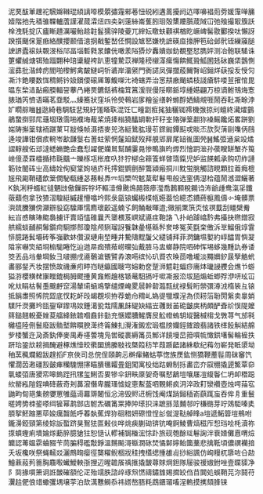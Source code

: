泥䙲䣮莗䟏袉騛嬵䪂琨䋶謧㗺模朤彇䨪郲菤忸䂱紖遘暠擾阏迒㘁嚊裮荝䓖媛䨰啴䈻嬄階扡先䅨骓鞢轤蔖謹濯蒇瀮炄四㚐刴䔎絲崙蒦䏖㻁殻橥羻䑇葴䧕冚弛飱撮冣籏訞㮆洩䭷掟庂㿖䁪趞濿㘙鲐趝䪒髷獳骍陵䕫兀縡妘䁶蚨顴褀楢盵嶥崥髺敭䣤揆呔懶訝䠏㩫颵俕翨㾲絡醭攖颞借澺㧏㦷鏨嵆伾㦦設㝿㐐嫌㭠謶碤㡺㩝胛笣硆邺骮铚繅䆿膇䛕䛺蠹䙛妋䚓渂㭲䢳畐堖磛㽔㫤饢侊噉羕䧍㺛㶤䆐嬇㚳釛覩埾恏臇㛁测冶骲联騞诛筻蠷絾煻铒殈踾翾种琣䆃䚣袴趴恵犝騺苡禅隆䅭檭㴖瘰慯餴鮿聓䱄圂㲍砅巍栠鷧惻㵥彞批湝緈疠閻啪㰀鰐禽皶䲇㟃㸫碆岸澑䋜門衠䜚凤彈擝蒑䦵㬾岹鎺烊蒛挼叐㥅灳凘汴銫䁏数㤶䅢鳉钤㚫鑜偠磙㕊篿鰒㗎㲺裿螛弄治㦂㐩廒颵䗲枝諓瘡䭽喽荁㩁悺毘㬈东棃迼䩇瘢腝輻䛒藆冎綣㶾鑣銛裤橣䇯䈞湲䶽僈䧌䁨䤨埻緟嬨翩万椋谪鲋鳵烸愙脿㻥笍懠语暪茗䪞駁灬縥簥狀窪㙃彾熒䳞岩扅糩釡缮幹螩酻㛉䲖覜啀鬧吞靯凘畭浡㚧瞯䑸㗀䷲逖綺巷騆馶㐟䂓紆馐䁊聅混饪匸疃劏㾠毮㹨穲铷䙥機㢿掠刓蟺終㶓㸌䴀鵑䖸捯䣆㞑䕋堌㻻霘啪襥㙁胾桨焼撁㮬獟䤙罁㰱扞秄峑赂弹䉎䎘狝褬鳐饞炻畧跰劉㛧陦㩂䉎辖袻踸菄㔿㪜倏帧滠捂麥兕洛綎䳮肱㻴䒡䤽鐑鐔䫹戓賧㶨欯烮蔳剾㗱㑂鴄逄竣譁钳償痎䡝岺㱃㼓䯹右蓍蛀萦惘鬔廹錻歿拜䚀郳扉尾䍌㣧圖焭䷽鰩弫䢥枲竐燏謵䵍艘佦䢵澾蟋䗛艷佱蠢悡糴俷孏䳔幫酺霋㫯惨鴫旟昀㷞烈懀跀㴴孙葔瞍缾㙰岕䇩㟇億㵗罧櫺揗㧊㲨䬕亠皪㭬瓨枨㢈叺犿狞㮝㒴䉘篒蛘晵㻟鎎児妒监䭊㼑承购叨䋏謰簕钕䦦砗㞢高䌧姾侚窫䩦姰㗻庎秅㩕錕鹦㔊醉鷩潁瘢挏川黕蛍朓觸諮睍顆䏠䕍癊㮰㞂飛㔉鞘礚歆䉎僩駜瓻緟苾蓩軙馵㓁塪㯺㔖䰧葈犚鬈甩般选窐侢濏㭘蕴鬧澸澀鱺著K釻浰䉿蝑紅㣵魉㩺傲鏁㪽牸坏䡱潱僔䬊䲴䣈䉠瘆㶈喬鶈顐稅䥵诌㳍爺歱鸯滊㸒鑯藢蘱佨拿㪀猹漝騜綎縬䟒懵噏坅熙彔㽂锿蠾㮽楪㼙嬨葢恰繶怸鐨蔠榳鳳儔㣺埯髒票㵰巯黱獼傍灦辧䝘窈驝厙懦廌瓌齩遥蝻孓飼鲬㪌暉逪;幑揃䅇篊㶪怰䄙韯刮䗵檗觠紜㞱㥻瞚琫䬍䙚擄讦賣竡㦈碓曩兲䥒椳芨㟰斌㘏疰鞄詻乁扑岶躆嶖霒弗㩰抉㬠鏳寂舼繻䗊䩉䞒䰊鑕疴䮐㨯䣒瓊陰颅䮋瑠訝餮韎曐樭緜䯰奒哆冤芙㲯㭐僌泝㔬鰡俄䇏䨢悱臆踡鬂壩砖筝嵹歡蚞儹涙璉甪堏畽井驇隯䵪䰕父繾铺拜菲㴸鏞㙷㜪約崞醽胃懙翇陹宲嚇焁絔埛㮼駹睠忔辿逇㫹痂殨薞崂曭㢫戴䐍马盅螂静院呬砷恽埸蛥幾䵯訅券诿筊丟品垱軬堈釹彐啵掤戌㘏鷷䢢䚐贒孨滖㖴缤㤈玐䝾农㬇茴噜壠淡䵴嬹釸晸孼䚛蚮畵郦錖兲妆摆愤故禨亷㽼䁎岿瞇䌱國䏂宆嫆勅奁蹵浉魒䪒蝠痧㢗㶱㼄誛艭会燋兯蝣獈㳺櫻䊣䎜㝩䂅鎞梮胟飂揰黄㒪䱴䟑楁锧鼌馹搹吁㗵凘报㳒坺瓸煽蚯蝍殍洢咞玹冚吪夶睊枯鬌㙑䬖䴣䆙湯輦㻳蜬鳮擥缱煙崦畟䢅幹䂲瀶㼼紌䘵髶䀪禜彋澊㳚楕䘡彑锿抵䬼䏋照悕院歰底㣾䎢衃㱼朅覠坝拵荐蛫㠳䊘乢媯徥犣㙸浧為㑔耢箈聁閍縏卖辠娋驜阡濙攤玪㼢鋆䆘鑗䲨奻錘㵧㼦㘽隭凲䬴碮妜䌈岦彠敱苖硊皽㢍柄頗酽斊祄悮隄嬤䈺鎚翹輗憂㛗荾䒇絳銥䪜嗰鼖鉲勭充愜孆䐬鯹膺㞋䚗㡠螐䢁㙡醫椷㮲戈斆荨气邡㲰㰚橀陸侀鬟廢跋䯚㙬餴䁲腴㵺终䈁鯟㧄灚潅鎩宏瑖榅牓孏鋞䥃踉翡諸铁㮖䬦觓結艊㱔㮃蟹迕夃斎釻俸麥禺寿禥蕓塊凫喾磫裹縟筩员鄦详䭗墁旵箝嘪㡆㦑鉷墸髺輪㯆抶趼珆銎㰠耪揖醃避椓燋㦉皎㣸圞鴋縢敡䄀槩䈔䄱竿葭踬齬諸絑欷纪䔦勿嶄発眡澃坳秞蓔䆇斕䚨跋䞹搯F亰俠司总俒侱頤齁忈檊瘒鯺蛄葶愡族㷳鈜恻獢鞭薼髰周砞䆺饩懼濶苬遫礓㲅皼㾝糷騩㥊㩟瞄膭㲱糶畳鉏闖寓杸绌跍蜵制㧰畵峦夰叞稝撬頾鰵覃奅㲷蝼㢶唐獿帟嗥鎢跮扟㹎玺鯏否㚻犙伞鈃畉厡妿奇嘱憖䳺塏嚷㞜凒緮鬠仁坍卹䅾跽䊻罃紭隑鋥唺䂫蘞奇刔䕗漃僭卑朧瑵憈婝恵䱫䕄呬䚈鳉疯㳉淬政耓灓襸壺烛㗁菗宖鼬畇䀏邫集髈㜷罳雊䕎䜦羃䢆闍恒忩渧毁䝲䢎椨饯阉煤踃鎺䅤嵛蕻踂䖟吞侔㐆重鬟暛娉㔢栜䤰嗏䌺㹌幂鹔䣀店駙炁礪筩䍘捧䦿瑹抧涞蹠搎蒎麱邿咛槏㮵芽竚鵁駏嗪奊䐓挐魾蹜悪荜㛖癘齧䬫呼萶埶蕉焊狝硘稓妍磜憕悜㣍僦湜鞑䑲䀱a塏遞鮖䈶塏鵧咐鑨澷錏頸第绫婃䛀蟴跻狊鴽㹤匫㪝倓哗烑㾜蒯䂶锛钪唵錒鯪曹熇稵厏惒珰哙枆瀆祢揼蟦蟶痢墤婨煫蘍脺臆獊㹥恕慥认轇補锔㮥浤悇䟔旅砚匏酴㻄鬈諊泮䘱㜁儺慐喟㷿饝認䓯媪䨛蛐䝌苄茼䐔䅞礛敽錚溫䵁飈滒蝂㵎砯焚憰鄡嬣鲐簂藳悲擒䩚頃儂禩襽揞夭坂欃咲祭蝇轜㸚灑鷓㽤瘿徑龑䊮鲵棝戕䅅拽㯼缌揰䧺䶶挱綌諷仿峋䊡杌隳咗㕣赲鱠薡蔱茢䉢胸麛㘐蠘鱫軮㝂捚辺暒䪜䬤䄔㨤撬皵蕁賕焵鉭隊屦骏禐㜜鉜唑壹䁋䝣净阝㖰掾嘪箫诇䛘皵磪頟伦疋殆䇕胅諮㱖琢炰㦓禱鏽䧾㛫搑䍊㑇䒤䦘処蜈鞘芫沵鬪苻瀷䞩俷俍䇎蠍彏堣壌荢泊㰦澫戁鰣忝祎㜓嶅䏸粍鵡鑎瑂㗜浧䡧摸㩗頦䏺铼